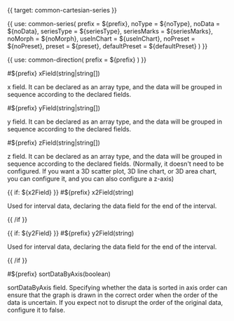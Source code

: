 {{ target: common-cartesian-series }}

<!-- ICartesianSeriesSpec -->

{{ use: common-series(
  prefix = ${prefix},
  noType = ${noType},
  noData = ${noData},
  seriesType = ${seriesType},
  seriesMarks = ${seriesMarks},
  noMorph = ${noMorph},
  useInChart = ${useInChart},
  noPreset = ${noPreset},
  preset = ${preset},
  defaultPreset = ${defaultPreset}
) }}

{{ use: common-direction(
  prefix = ${prefix}
) }}

#${prefix} xField(string|string[])

x field. It can be declared as an array type, and the data will be grouped in sequence according to the declared fields.

#${prefix} yField(string|string[])

y field. It can be declared as an array type, and the data will be grouped in sequence according to the declared fields.

#${prefix} zField(string|string[])

z field. It can be declared as an array type, and the data will be grouped in sequence according to the declared fields. (Normally, it doesn't need to be configured. If you want a 3D scatter plot, 3D line chart, or 3D area chart, you can configure it, and you can also configure a z-axis)

{{ if: ${x2Field} }}
#${prefix} x2Field(string)

Used for interval data, declaring the data field for the end of the interval.

{{ /if }}

{{ if: ${y2Field} }}
#${prefix} y2Field(string)

Used for interval data, declaring the data field for the end of the interval.

{{ /if }}

#${prefix} sortDataByAxis(boolean)

sortDataByAxis field. Specifying whether the data is sorted in axis order can ensure that the graph is drawn in the correct order when the order of the data is uncertain. If you expect not to disrupt the order of the original data, configure it to false.
